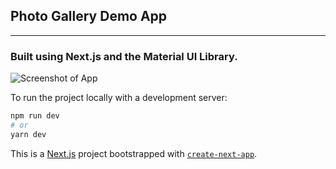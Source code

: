 ## Photo Gallery Demo App 
____________
### Built using Next.js and the Material UI Library.

![Screenshot of App](https://i.imgur.com/ijrkf8p.png)

To run the project locally with a development server:

```bash
npm run dev
# or
yarn dev
```


This is a [Next.js](https://nextjs.org/) project bootstrapped with [`create-next-app`](https://github.com/vercel/next.js/tree/canary/packages/create-next-app).


